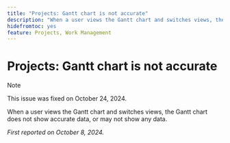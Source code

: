 ```yaml
---
title: "Projects: Gantt chart is not accurate"
description: "When a user views the Gantt chart and switches views, the Gantt chart does not show accurate data, or may not show any data. "
hidefromtoc: yes
feature: Projects, Work Management
---
```


# Projects: Gantt chart is not accurate

>[!NOTE]
>
>This issue was fixed on October 24, 2024.

When a user views the Gantt chart and switches views, the Gantt chart does not show accurate data, or may not show any data. 

_First reported on October 8, 2024._
